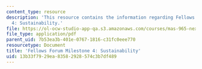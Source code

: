 ```yaml
---
content_type: resource
description: 'This resource contains the information regarding Fellows Forum Milestone
  4: Sustainability.'
file: https://ol-ocw-studio-app-qa.s3.amazonaws.com/courses/mas-965-nextlab-i-designing-mobile-technologies-for-the-next-billion-users-fall-2008/13b33f7929ea83582928574c3b7df489_MITMAS_965F08_fellows_m4.pdf
file_type: application/pdf
parent_uid: 7b53ea3b-401e-0767-1816-c31fc0eee770
resourcetype: Document
title: 'Fellows Forum Milestone 4: Sustainability'
uid: 13b33f79-29ea-8358-2928-574c3b7df489
---
```

